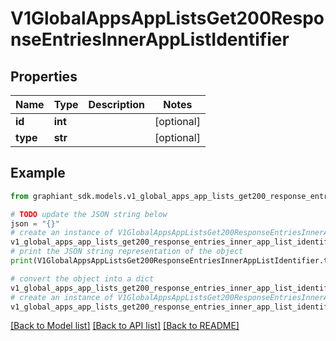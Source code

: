 # V1GlobalAppsAppListsGet200ResponseEntriesInnerAppListIdentifier


## Properties

Name | Type | Description | Notes
------------ | ------------- | ------------- | -------------
**id** | **int** |  | [optional] 
**type** | **str** |  | [optional] 

## Example

```python
from graphiant_sdk.models.v1_global_apps_app_lists_get200_response_entries_inner_app_list_identifier import V1GlobalAppsAppListsGet200ResponseEntriesInnerAppListIdentifier

# TODO update the JSON string below
json = "{}"
# create an instance of V1GlobalAppsAppListsGet200ResponseEntriesInnerAppListIdentifier from a JSON string
v1_global_apps_app_lists_get200_response_entries_inner_app_list_identifier_instance = V1GlobalAppsAppListsGet200ResponseEntriesInnerAppListIdentifier.from_json(json)
# print the JSON string representation of the object
print(V1GlobalAppsAppListsGet200ResponseEntriesInnerAppListIdentifier.to_json())

# convert the object into a dict
v1_global_apps_app_lists_get200_response_entries_inner_app_list_identifier_dict = v1_global_apps_app_lists_get200_response_entries_inner_app_list_identifier_instance.to_dict()
# create an instance of V1GlobalAppsAppListsGet200ResponseEntriesInnerAppListIdentifier from a dict
v1_global_apps_app_lists_get200_response_entries_inner_app_list_identifier_from_dict = V1GlobalAppsAppListsGet200ResponseEntriesInnerAppListIdentifier.from_dict(v1_global_apps_app_lists_get200_response_entries_inner_app_list_identifier_dict)
```
[[Back to Model list]](../README.md#documentation-for-models) [[Back to API list]](../README.md#documentation-for-api-endpoints) [[Back to README]](../README.md)


